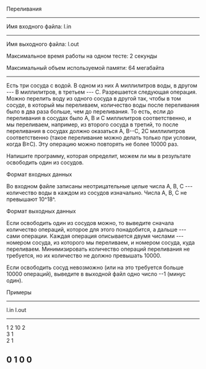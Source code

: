 Переливания

  -----------------------------------------------------------------------
  Имя входного файла:                                l.in
  -------------------------------------------------- --------------------
  Имя выходного файла:                               l.out

  Максимальное время работы на одном тесте:          2 секунды

  Максимальный объем используемой памяти:            64 мегабайта

                                                     
  -----------------------------------------------------------------------

Есть три сосуда с водой. В одном из них A миллилитров воды, в другом ---
B миллилитров, в третьем --- C. Разрешается следующая операция. Можно
перелить воду из одного сосуда в другой так, чтобы в том сосуде, в
который мы переливаем, количество воды после переливания было в два раза
больше, чем до переливания. То есть, если до переливания в сосудах было
A, B и C миллилитров соответственно, и мы переливаем, например, из
второго сосуда в третий, то после переливания в сосудах должно оказаться
A, B--C, 2С миллилитров соответственно (такое переливание можно делать
только при условии, когда B≥C). Эту операцию можно повторять не более
10000 раз.

Напишите программу, которая определит, можем ли мы в результате
освободить один из сосудов.

Формат входных данных

Во входном файле записаны неотрицательные целые числа A, B, C ---
количество воды в каждом из сосудов изначально. Числа A, B, C не
превышают 10^18^.

Формат выходных данных

Если освободить один из сосудов можно, то выведите сначала количество
операций, которое для этого понадобится, а дальше --- сами операции.
Каждая операция описывается двумя числами --- номером сосуда, из
которого мы переливаем, и номером сосуда, куда переливаем.
Минимизировать количество операций переливания не требуется, но их
количество не должно превышать 10000.

Если освободить сосуд невозможно (или на это требуется больше 10000
операций), выведите в выходной файл одно число --1 (минус один).

Примеры

  -----------------------------------------------------------------------
  l.in                                l.out
  ----------------------------------- -----------------------------------
  1 2 10                              2\
                                      3 1\
                                      2 1

  0 1 0                               0
  -----------------------------------------------------------------------
